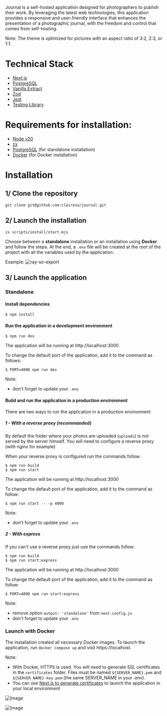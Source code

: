 Journal is a self-hosted application designed for photographers to publish their work.
By leveraging the latest web technologies, this application provides a responsive and
user-friendly interface that enhances the presentation of a photographic journal, with
the freedom and control that comes from self-hosting.

Note: The theme is optimized for pictures with an aspect ratio of 3:2, 2:3, or 1:1.

# Technical Stack
- [Next.js](https://vercel.com/frameworks/nextjs)
- [PostgreSQL](https://www.postgresql.org/)
- [Vanilla Extract](https://vanilla-extract.style/)
- [Zod](https://zod.dev/)
- [Jest](https://jestjs.io/)
- [Testing Library](https://testing-library.com/)

# Requirements for installation:
- [Node v20](https://nodejs.org)
- [zx](https://google.github.io/zx/)
- [PostgreSQL](https://www.postgresql.org/) (for standalone installation)
- [Docker](https://www.docker.com/) (for Docker installation)


# Installation

## 1/ Clone the repository

```
git clone git@github.com:claireso/journal.git
```

## 2/ Launch the installation

```
zx scripts/install/start.mjs
```

Choose between a **standalone** installation or an installation using **Docker** and follow the steps.
At the end, a `.env` file will be created at the root of the project with all the variables used by the application.

Example:
![ray-so-export](https://github.com/user-attachments/assets/13fbd2fb-c1e6-4887-b51b-203610da01eb)

## 3/ Launch the application

### Standalone

#### Install dependencies

```
$ npm install
```

#### Run the application in a development environment

```
$ npm run dev
```

The application will be running at http://localhost:3000

To change the default port of the application, add it to the command as follows:

```
$ PORT=4000 npm run dev
```

Note:
  - don't forget to update your `.env`

#### Build and run the application in a production environment

There are two ways to run the application in a production environment

##### 1 - With a reverse proxy (recommanded)

By default the folder where your photos are uploaded (`uploads`) is not served by the server himself.
You will need to configure a reverse proxy (with nginx for example)

When your reverse proxy is configured run the commands follow:

```
$ npm run build
$ npm run start
```

The application will be running at http://localhost:3000

To change the default port of the application, add it to the command as follow:

```
$ npm run start -- -p 4000
```

Note:
  - don't forget to update your `.env`

##### 2 - With express

If you can't use a reverse proxy just use the commands follow:

```
$ npm run build
$ npm run start:express
```

The application will be running at http://localhost:3000

To change the default port of the application, add it to the command as follow:

```
$ PORT=4000 npm run start:express
```

Note:
  - remove option `output: 'standalone'` from `next.config.js`
  - don't forget to update your `.env`

### Launch with Docker

The installation created all necessary Docker images.
To launch the application, run `docker compose up` and visit https://localhost.

Note:
  - With Docker, HTTPS is used. You will need to generate SSL certificates in the `certificates` folder.
  Files must be named `${SERVER_NAME}.pem` and `${SERVER_NAME}-key.pem` (the same SERVER_NAME in your .env).
  - You can use [Next.js to generate certificates](https://vercel.com/guides/access-nextjs-localhost-https-certificate-self-signed) to launch the application in your local environment



![Image](https://github.com/user-attachments/assets/a8abb698-de2f-45ae-9f5a-c51301b56cc2)

![Image](https://github.com/user-attachments/assets/9d05b457-0f60-46b0-9fe9-da5af1bb9c45)
